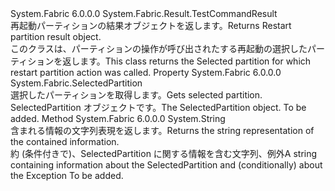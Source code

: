 <Type Name="PartitionRestartResult" FullName="System.Fabric.Result.PartitionRestartResult">
  <TypeSignature Language="C#" Value="public class PartitionRestartResult : System.Fabric.Result.TestCommandResult" />
  <TypeSignature Language="ILAsm" Value=".class public auto ansi serializable beforefieldinit PartitionRestartResult extends System.Fabric.Result.TestCommandResult" />
  <TypeSignature Language="DocId" Value="T:System.Fabric.Result.PartitionRestartResult" />
  <TypeSignature Language="VB.NET" Value="Public Class PartitionRestartResult&#xA;Inherits TestCommandResult" />
  <TypeSignature Language="F#" Value="type PartitionRestartResult = class&#xA;    inherit TestCommandResult" />
  <AssemblyInfo>
    <AssemblyName>System.Fabric</AssemblyName>
    <AssemblyVersion>6.0.0.0</AssemblyVersion>
  </AssemblyInfo>
  <Base>
    <BaseTypeName>System.Fabric.Result.TestCommandResult</BaseTypeName>
  </Base>
  <Interfaces />
  <Docs>
    <summary>
            <span data-ttu-id="ec85c-101">再起動パーティションの結果オブジェクトを返します。</span><span class="sxs-lookup"><span data-stu-id="ec85c-101">Returns Restart partition result object.</span></span>
            </summary>
    <remarks>
            <span data-ttu-id="ec85c-102">このクラスは、パーティションの操作が呼び出されたする再起動の選択したパーティションを返します。</span><span class="sxs-lookup"><span data-stu-id="ec85c-102">This class returns the Selected partition for which restart partition action was called.</span></span>
            </remarks>
  </Docs>
  <Members>
    <Member MemberName="SelectedPartition">
      <MemberSignature Language="C#" Value="public System.Fabric.SelectedPartition SelectedPartition { get; }" />
      <MemberSignature Language="ILAsm" Value=".property instance class System.Fabric.SelectedPartition SelectedPartition" />
      <MemberSignature Language="DocId" Value="P:System.Fabric.Result.PartitionRestartResult.SelectedPartition" />
      <MemberSignature Language="VB.NET" Value="Public ReadOnly Property SelectedPartition As SelectedPartition" />
      <MemberSignature Language="F#" Value="member this.SelectedPartition : System.Fabric.SelectedPartition" Usage="System.Fabric.Result.PartitionRestartResult.SelectedPartition" />
      <MemberType>Property</MemberType>
      <AssemblyInfo>
        <AssemblyName>System.Fabric</AssemblyName>
        <AssemblyVersion>6.0.0.0</AssemblyVersion>
      </AssemblyInfo>
      <ReturnValue>
        <ReturnType>System.Fabric.SelectedPartition</ReturnType>
      </ReturnValue>
      <Docs>
        <summary>
            <span data-ttu-id="ec85c-103">選択したパーティションを取得します。</span><span class="sxs-lookup"><span data-stu-id="ec85c-103">Gets selected partition.</span></span>
            </summary>
        <value><span data-ttu-id="ec85c-104">SelectedPartition オブジェクトです。</span><span class="sxs-lookup"><span data-stu-id="ec85c-104">The SelectedPartition object.</span></span></value>
        <remarks>To be added.</remarks>
      </Docs>
    </Member>
    <Member MemberName="ToString">
      <MemberSignature Language="C#" Value="public override string ToString ();" />
      <MemberSignature Language="ILAsm" Value=".method public hidebysig virtual instance string ToString() cil managed" />
      <MemberSignature Language="DocId" Value="M:System.Fabric.Result.PartitionRestartResult.ToString" />
      <MemberSignature Language="VB.NET" Value="Public Overrides Function ToString () As String" />
      <MemberSignature Language="F#" Value="override this.ToString : unit -&gt; string" Usage="partitionRestartResult.ToString " />
      <MemberType>Method</MemberType>
      <AssemblyInfo>
        <AssemblyName>System.Fabric</AssemblyName>
        <AssemblyVersion>6.0.0.0</AssemblyVersion>
      </AssemblyInfo>
      <ReturnValue>
        <ReturnType>System.String</ReturnType>
      </ReturnValue>
      <Parameters />
      <Docs>
        <summary>
            <span data-ttu-id="ec85c-105">含まれる情報の文字列表現を返します。</span><span class="sxs-lookup"><span data-stu-id="ec85c-105">Returns the string representation of the contained information.</span></span>
            </summary>
        <returns><span data-ttu-id="ec85c-106">約 (条件付きで)、SelectedPartition に関する情報を含む文字列、例外</span><span class="sxs-lookup"><span data-stu-id="ec85c-106">A string containing information about the SelectedPartition and (conditionally) about the Exception</span></span> </returns>
        <remarks>To be added.</remarks>
      </Docs>
    </Member>
  </Members>
</Type>